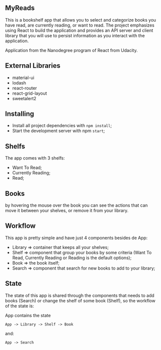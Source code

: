 ## MyReads

This is a bookshelf app that allows you to select and categorize books you have read, are currently reading, or want to read. The project emphasizes using React to build the application and provides an API server and client library that you will use to persist information as you interact with the application.

Application from the Nanodegree program of React from Udacity.


## External Libraries

- material-ui
- lodash
- react-router
- react-grid-layout
- sweetalert2


## Installing

- Install all project dependencies with `npm install`;
- Start the development server with npm `start`;


## Shelfs

The app comes with 3 shelfs:

- Want To Read;
- Currently Reading;
- Read;

<!-- In the app you can add more shelves as you wish (e.g.: a new shelf with books of sports).
You can clear the shelf too with a button in the top right corner.
 -->

## Books

by hovering the mouse over the book you can see the actions that can move it between your shelves, or remove it from your library.


## Workflow

This app is pretty simple and have just 4 components besides de App:

- Library => container that keeps all your shelves;
- Shelf => component that group your books by some criteria (Want To Read, Currently Reading or Reading is the default options);
- Book => the book itself;
- Search => component that search for new books to add to your library;


## State

The state of this app is shared through the components that needs to add books (Search) or change the shelf of some book (Shelf), so the workflow of the state is:

App contains the state

`App -> Library -> Shelf -> Book`

and:

`App -> Search`